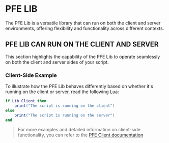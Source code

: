 # PFE LIB

The PFE Lib is a versatile library that can run on both the client and server environments, offering flexibility and functionality across different contexts.

## PFE LIB CAN RUN ON THE CLIENT AND SERVER

This section highlights the capability of the PFE Lib to operate seamlessly on both the client and server sides of your script.

### Client-Side Example

To illustrate how the PFE Lib behaves differently based on whether it's running on the client or server, read the following Lua:

```lua
if Lib.Client then
    print("The script is running on the client")
else
    print("The script is running on the server")
end
```

> For more examples and detailed information on client-side functionality, you can refer to the [PFE Client documentation](Pfe/Client.md)